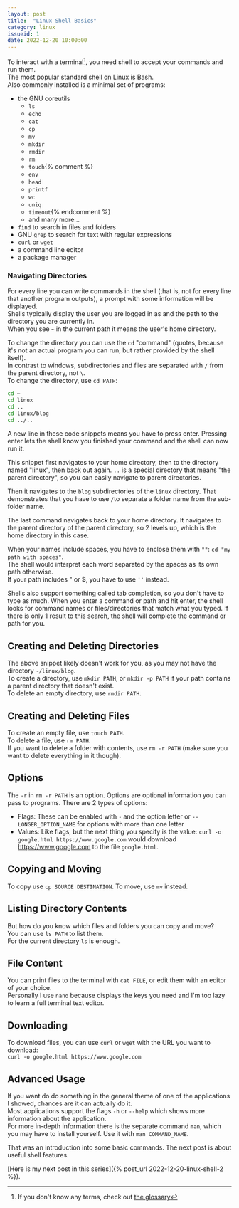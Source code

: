 ```yaml
---
layout: post
title:  "Linux Shell Basics"
category: linux
issueid: 1
date: 2022-12-20 10:00:00
---
```


To interact with a terminal[^1], you need shell to accept your commands and run them.  
The most popular standard shell on Linux is Bash.  
Also commonly installed is a minimal set of programs:
- the GNU coreutils
    - `ls`
    - `echo`
    - `cat`
    - `cp`
    - `mv`
    - `mkdir`
    - `rmdir`
    - `rm`
    - `touch`{% comment %}
    - `env`
    - `head`
    - `printf`
    - `wc`
    - `uniq`
    - `timeout`{% endcomment %}
    - and many more...
- `find` to search in files and folders
- GNU `grep` to search for text with regular expressions
- `curl` or `wget`
- a command line editor
- a package manager

### Navigating Directories

For every line you can write commands in the shell (that is, not for every line that another program outputs), a prompt with some information will be displayed.  
Shells typically display the user you are logged in as and the path to the directory you are currently in.  
When you see `~` in the current path it means the user's home directory.  

To change the directory you can use the `cd` "command" (quotes, because it's not an actual program you can run, but rather provided by the shell itself).  
In contrast to windows, subdirectories and files are separated with `/` from the parent directory, not `\`.  
To change the directory, use `cd PATH`:
````bash
cd ~
cd linux
cd ..
cd linux/blog
cd ../..
````

A new line in these code snippets means you have  to press enter. Pressing enter lets the shell know you finished your command and the shell can now run it.  

This snippet first navigates to your home directory, then to the directory named "linux", then back out again.
`..` is a special directory that means "the parent directory", so you can easily navigate to parent directories.  

Then it navigates to the `blog` subdirectories of the `linux` directory. That demonstrates that you have to use `/`to separate a folder name from the sub-folder name.  

The last command navigates back to your home directory. It navigates to the parent directory of the parent directory, so 2 levels up, which is the home directory in this case.  

When your names include spaces, you have to enclose them with `""`: `cd "my path with spaces"`.  
The shell would interpret each word separated by the spaces as its own path otherwise.  
If your path includes \" or \$, you have to use `''` instead.

Shells also support something called tab completion, so you don't have to type as much.
When you enter a command or path and hit enter, the shell looks for command names or files/directories that match what you typed. If there is only 1 result to this search, the shell will complete the command or path for you.


## Creating and Deleting Directories

The above snippet likely doesn't work for you, as you may not have the directory `~/linux/blog`.  
To create a directory, use `mkdir PATH`, or `mkdir -p PATH` if your path contains a parent directory that doesn't exist.  
To delete an empty directory, use `rmdir PATH`.


## Creating and Deleting Files

To create an empty file, use `touch PATH`.  
To delete a file, use `rm PATH`.  
If you want to delete a folder with contents, use `rm -r PATH` (make sure you want to delete everything in it though).


## Options

The `-r` in `rm -r PATH` is an option. Options are optional information you can pass to programs. There are 2 types of options:
- Flags: These can be enabled with `-` and the option letter or `--LONGER_OPTION_NAME` for options with more than one letter
- Values: Like flags, but the next thing you specify is the value: `curl -o google.html https://www.google.com` would download https://www.google.com to  the file `google.html`.

## Copying and Moving

To copy use `cp SOURCE DESTINATION`.
To move, use `mv` instead.


## Listing Directory Contents

But how do you know which files and folders you can copy and move?  
You can use `ls PATH` to list them.  
For the current directory `ls` is enough.


## File Content

You can print files to the terminal with `cat FILE`, or edit them with an editor of your choice.  
Personally I use `nano` because displays the keys you need and I'm too lazy to learn a full terminal text editor.


## Downloading

To download files, you can use `curl` or `wget` with the URL you want to download:  
`curl -o google.html https://www.google.com`


## Advanced Usage

If you want do do something in the general theme of one of the applications I showed, chances are it can actually do it.  
Most applications support the flags `-h` or `--help` which shows more information about the application.  
For more in-depth information there is the separate command `man`, which you may have to install yourself.
Use it with `man COMMAND_NAME`.
  
  

That was an introduction into some basic commands. The next post is about useful shell features.

[Here is my next post in this series]({% post_url 2022-12-20-linux-shell-2 %}).


[^1]: If you don't know any terms, check out [the glossary](/linux-glossary.html)

